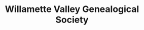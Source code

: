 ---
layout: repo
title: "Willamette Valley Genealogical Society"
id: 25825
permalink: repos/25825/
---